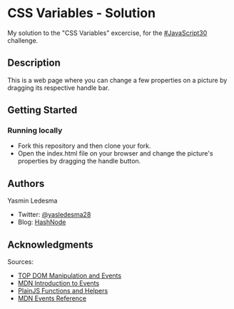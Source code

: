 # CSS Variables - Solution

My solution to the "CSS Variables" excercise, for the [#JavaScript30](https://javascript30.com/) challenge.

## Description

This is a web page where you can change a few properties on a picture by dragging its respective handle bar.

## Getting Started

### Running locally

* Fork this repository and then clone your fork.
* Open the index.html file on your browser and change the picture's properties by dragging the handle button.

## Authors

Yasmin Ledesma 
  * Twitter: [@yasledesma28](https://twitter.com/yasledesma28)
  * Blog: [HashNode](https://hashnode.com/@YasminLedesma)

## Acknowledgments

Sources:
* [TOP DOM Manipulation and Events](https://www.theodinproject.com/paths/foundations/courses/foundations/lessons/dom-manipulation-and-events)
* [MDN Introduction to Events](https://developer.mozilla.org/en-US/docs/Learn/JavaScript/Building_blocks/Events)
* [PlainJS Functions and Helpers](https://plainjs.com/javascript/?pagi=2)
* [MDN Events Reference](https://developer.mozilla.org/es/docs/Web/Events)